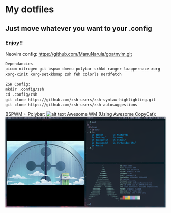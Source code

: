 # My dotfiles

  ## Just move whatever you want to your .config
  ### Enjoy!!
  
  Neovim config: https://github.com/ManuNarula/goatnvim.git
  
    Dependancies
    picom nitrogen git bspwm dmenu polybar sxhkd ranger lxappernace xorg xorg-xinit xorg-setxkbmap zsh feh colorls nerdfetch 

    ZSH Config:
    mkdir .config/zsh
    cd .config/zsh
    git clone https://github.com/zsh-users/zsh-syntax-highlighting.git
    git clone https://github.com/zsh-users/zsh-autosuggestions

BSPWM + Polybar:
![alt text](https://github.com/ManuNarula/dot/blob/main/2021-07-06_05-51.png?raw=true) 
Awesome WM (Using Awesome CopyCat):
![alt text](https://github.com/ManuNarula/.config/blob/main/2021-08-27_16-36.png)
